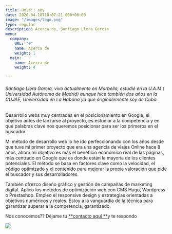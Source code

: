 ```yaml
---
title: Hola!! soy
date: 2020-04-18T10:07:21.000+06:00
image: "/images/logo.png"
type: regular
description: Acerca de, Santiago Llera Garcia
menu:
  company:
    URL: "#"
    name: Acerca de
    weight: 1
  main:
    name: Acerca de
    weight: 4

---
```

###### Santiago Llera García, vivo actualmente en Marbella, estudié en la U.A.M ( Universidad Autónoma de Madrid) aunque hice también dos años en la CUJAE, Universidad en La Habana ya que originalemente soy de Cuba.

Desarrollo webs muy centradas en el posicionamiento en Google, el objetivo antes de lanzarse al proyecto, es estudiar a la competencia y en qué palabras clave nos queremos posicionar para ser los primeros en el buscador.

Mi método de desarrollo web lo he ido perfeccionando con los años desde que tuve mi primer proyecto que era una agencia de viajes Online hace 8 años, ahora mi objetivo es más el beneficio económico real de las páginas, más centrado en Google que es donde están la mayoría de los clientes potenciales. El método se basa en factores clave como la velocidad, el código optimizado y el contenido para mejorar la propia valoración que pide el buscador y sus desarrolladores.

También ofrezco diseño gráfico y gestión de campañas de marketing digital. Aplico los métodos de optimización web con CMS Hugo, Wordpress o Prestashop. Empleo el responsive design y estrategias orientadas a objetivos numéricos y reales. Estoy a la vanguardia de la técnica para garantizar superar a la competencia, garantizado.

Nos conocemos?? Déjame tu [**contacto aquí **](https://www.googleate.es/contact/ "Contacto")y te respondo

![](/images/linked.jpg)